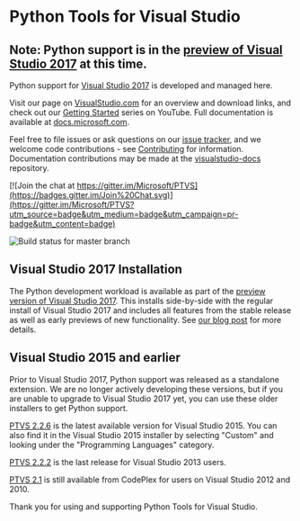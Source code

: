 # Python Tools for Visual Studio

## Note: Python support is in the [preview of Visual Studio 2017](https://visualstudio.com/vs/preview?wt.mc_id=github_microsoft_ptvs) at this time.

Python support for [Visual Studio 2017](https://visualstudio.com/?wt.mc_id=github_microsoft_ptvs) is developed and managed here.

Visit our page on [VisualStudio.com](https://aka.ms/PTVS) for an overview and download links, and check out our [Getting Started](http://aka.ms/PTVSTutorial) series on YouTube. Full documentation is available at [docs.microsoft.com](https://aka.ms/PTVSDocs).

Feel free to file issues or ask questions on our [issue tracker](http://github.com/Microsoft/PTVS/issues), and we welcome code contributions - see [Contributing](https://github.com/Microsoft/PTVS/wiki/Contributing-to-PTVS) for information. Documentation contributions may be made at the [visualstudio-docs](https://github.com/Microsoft/visualstudio-docs/tree/master/docs/python) repository.

[![Join the chat at https://gitter.im/Microsoft/PTVS](https://badges.gitter.im/Join%20Chat.svg)](https://gitter.im/Microsoft/PTVS?utm_source=badge&utm_medium=badge&utm_campaign=pr-badge&utm_content=badge)

![Build status for master branch](https://mseng.visualstudio.com/_apis/public/build/definitions/b21de0ba-dffd-474c-b888-7112d5e6397b/2921/badge)

## Visual Studio 2017 Installation

The Python development workload is available as part of the [preview version of Visual Studio 2017](https://visualstudio.com/vs/preview?wt.mc_id=github_microsoft_ptvs). This installs side-by-side with the regular install of Visual Studio 2017 and includes all features from the stable release as well as early previews of new functionality. See [our blog post](http://blogs.msdn.microsoft.com/pythonengineering/2017/03/07/python-support-in-vs2017/) for more details.

## Visual Studio 2015 and earlier

Prior to Visual Studio 2017, Python support was released as a standalone extension. We are no longer actively developing these versions, but if you are unable to upgrade to Visual Studio 2017 yet, you can use these older installers to get Python support.

[PTVS 2.2.6](https://github.com/Microsoft/PTVS/releases/v2.2.6) is the latest available version for Visual Studio 2015. You can also find it in the Visual Studio 2015 installer by selecting "Custom" and looking under the "Programming Languages" category.

[PTVS 2.2.2](https://github.com/Microsoft/PTVS/releases/v2.2.2) is the last release for Visual Studio 2013 users.

[PTVS 2.1](https://pytools.codeplex.com/releases/view/109707) is still available from CodePlex for users on Visual Studio 2012 and 2010.


Thank you for using and supporting Python Tools for Visual Studio.
